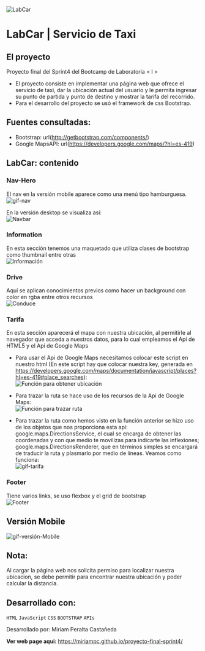 ![LabCar](images/logo.png)

# LabCar | Servicio de Taxi

## El proyecto
Proyecto final del Sprint4 del Bootcamp de Laboratoria < l >

- El proyecto consiste en implementar una página web que ofrece el servicio de taxi, dar la ubicación actual del usuario y le permita ingresar su punto de partida y punto de destino y mostrar la tarifa del recorrido.
- Para el desarrollo del proyecto se usó el framework de css Bootstrap.

## Fuentes consultadas:
- Bootstrap: url(http://getbootstrap.com/components/)
- Google MapsAPI: url(https://developers.google.com/maps/?hl=es-419)

## LabCar: contenido

### Nav-Hero
El nav en la versión mobile aparece como una menú tipo hamburguesa.<br/>
![gif-nav](img-read/nav-hero.gif)

En la versión desktop se visualiza así:<br/>
![Navbar](img-read/nav-hero.jpg)

### Information
En esta sección tenemos una maquetado que utiliza clases de bootstrap como thumbnail entre otras<br/>
![Información](img-read/info.jpg)

### Drive
Aquí se aplican conocimientos previos como hacer un background con color en rgba entre otros recursos<br/>
![Conduce](img-read/conduce.jpg)


### Tarifa
En esta sección aparecerá el mapa con nuestra ubicación, al permitirle al navegador que acceda a nuestros datos, para lo cual empleamos el Api de HTML5 y el Api de Google Maps<br/>
- Para usar el Api de Google Maps necesitamos colocar este script en nuestro html (En este script hay que colocar nuestra key, generada en https://developers.google.com/maps/documentation/javascript/places?hl=es-419#place_searches): <script async defer src="https://maps.googleapis.com/maps/api/js?key=YOUR-KEY&callback=FUNCION&libraries=places"
  type="text/javascript"></script> <br/>
![Función para obtener ubicación](img-read/miUbicacion.jpg)

- Para trazar la ruta se hace uso de los recursos de la Api de Google Maps:<br/>
![Función para trazar ruta](img-read/trazar.jpg)

- Para trazar la ruta como hemos visto en la función anterior se hizo uso de los objetos que nos proporciona esta api: google.maps.DirectionsService, el cual se encarga de obtener las coordenadas y con que medio te movilizas para indicarte las inflexiones;
google.maps.DirectionsRenderer, que en términos simples se encargará de traducir la ruta y plasmarlo por medio de líneas. Veamos como funciona: <br/>
![gif-tarifa](img-read/trazar.gif)


### Footer
Tiene varios links, se uso flexbox y el grid de bootstrap <br/>
![Footer](img-read/footer.jpg)

## Versión Mobile
![gif-versión-Mobile](img-read/vMobile.gif)

## Nota:
Al cargar la página web nos solicita permiso para localizar nuestra ubicacion, se debe permitir para encontrar nuestra ubicación y 
poder calcular la distancia.

## Desarrollado con:

`HTML` `JavaScript` `CSS` `BOOTSTRAP` `APIs`

Desarrollado por: Miriam Peralta Castañeda

**Ver web page aqui:** https://miriampc.github.io/proyecto-final-sprint4/
